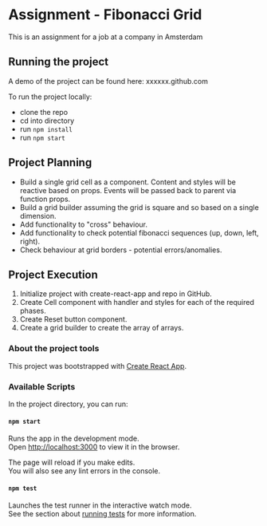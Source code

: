 # Assignment - Fibonacci Grid

This is an assignment for a job at a company in Amsterdam

## Running the project

A demo of the project can be found here: xxxxxx.github.com

To run the project locally:

- clone the repo
- cd into directory
- run `npm install`
- run `npm start`

## Project Planning

- Build a single grid cell as a component. Content and styles will be reactive based on props. Events will be passed back to parent via function props.
- Build a grid builder assuming the grid is square and so based on a single dimension.
- Add functionality to "cross" behaviour.
- Add functionality to check potential fibonacci sequences (up, down, left, right).
- Check behaviour at grid borders - potential errors/anomalies.

## Project Execution

1. Initialize project with create-react-app and repo in GitHub.
1. Create Cell component with handler and styles for each of the required phases.
1. Create Reset button component.
1. Create a grid builder to create the array of arrays.

### About the project tools

This project was bootstrapped with [Create React App](https://github.com/facebook/create-react-app).

### Available Scripts

In the project directory, you can run:

#### `npm start`

Runs the app in the development mode.\
Open [http://localhost:3000](http://localhost:3000) to view it in the browser.

The page will reload if you make edits.\
You will also see any lint errors in the console.

#### `npm test`

Launches the test runner in the interactive watch mode.\
See the section about [running tests](https://facebook.github.io/create-react-app/docs/running-tests) for more information.
